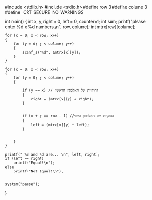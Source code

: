 #include <stdlib.h>
#include <stdio.h>
#define row 3
#define colume 3
#define _CRT_SECURE_NO_WARNINGS

int main()
{
	int x, y, right = 0, left = 0, counter=1;
	int sum;
	printf("please enter %d x %d numbers.\n", row, colume);
	int mtrx[row][colume];

	for (x = 0; x < row; x++)
	{
		for (y = 0; y < colume; y++)
		{
			scanf_s("%d", &mtrx[x][y]);
		}
	}
	
	for (x = 0; x < row; x++)
	{
		for (y = 0; y < colume; y++)
		{
		
			if (y == x) // החוקיות של האלכסון הראשון
			{
				right = (mtrx[x][y] + right);
			}


			if (x + y == row - 1) //החוקיות של האלכסון השני
			{
				left = (mtrx[x][y] + left);
			}
			

		}
	}

	printf(" %d and %d are... \n", left, right);
	if (left == right)
		printf("Equal!\n");
	else
		printf("Not Equal!\n");


	system("pause");

}
